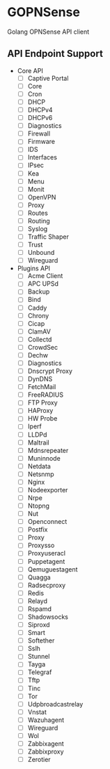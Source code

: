 # GOPNSense

Golang OPNSense API client

## API Endpoint Support

- Core API
  - [ ] Captive Portal 
  - [ ] Core
  - [ ] Cron
  - [ ] DHCP
  - [ ] DHCPv4
  - [ ] DHCPv6
  - [ ] Diagnostics
  - [ ] Firewall
  - [ ] Firmware
  - [ ] IDS
  - [ ] Interfaces
  - [ ] IPsec
  - [ ] Kea
  - [ ] Menu
  - [ ] Monit
  - [ ] OpenVPN
  - [ ] Proxy
  - [ ] Routes
  - [ ] Routing
  - [ ] Syslog
  - [ ] Traffic Shaper
  - [ ] Trust
  - [ ] Unbound
  - [ ] Wireguard

- Plugins API
  - [ ] Acme Client
  - [ ] APC UPSd
  - [ ] Backup
  - [ ] Bind
  - [ ] Caddy
  - [ ] Chrony
  - [ ] Cicap
  - [ ] ClamAV
  - [ ] Collectd
  - [ ] CrowdSec
  - [ ] Dechw
  - [ ] Diagnostics
  - [ ] Dnscrypt Proxy
  - [ ] DynDNS
  - [ ] FetchMail
  - [ ] FreeRADIUS
  - [ ] FTP Proxy
  - [ ] HAProxy
  - [ ] HW Probe
  - [ ] Iperf
  - [ ] LLDPd
  - [ ] Maltrail
  - [ ] Mdnsrepeater
  - [ ] Muninnode
  - [ ] Netdata
  - [ ] Netsnmp
  - [ ] Nginx
  - [ ] Nodeexporter
  - [ ] Nrpe
  - [ ] Ntopng
  - [ ] Nut
  - [ ] Openconnect
  - [ ] Postfix
  - [ ] Proxy
  - [ ] Proxysso
  - [ ] Proxyuseracl
  - [ ] Puppetagent
  - [ ] Qemuguestagent
  - [ ] Quagga
  - [ ] Radsecproxy
  - [ ] Redis
  - [ ] Relayd
  - [ ] Rspamd
  - [ ] Shadowsocks
  - [ ] Siproxd
  - [ ] Smart
  - [ ] Softether
  - [ ] Sslh
  - [ ] Stunnel
  - [ ] Tayga
  - [ ] Telegraf
  - [ ] Tftp
  - [ ] Tinc
  - [ ] Tor
  - [ ] Udpbroadcastrelay
  - [ ] Vnstat
  - [ ] Wazuhagent
  - [ ] Wireguard
  - [ ] Wol
  - [ ] Zabbixagent
  - [ ] Zabbixproxy
  - [ ] Zerotier